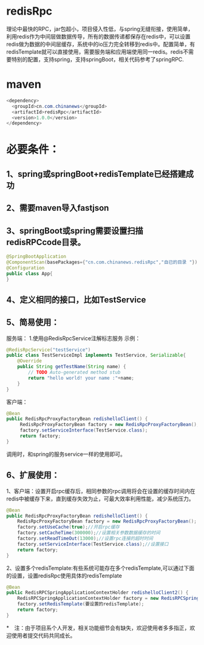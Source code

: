 # redisRpc
理论中最快的RPC，jar包超小，项目侵入性低，与spring无缝衔接，使用简单，利用redis作为中间层做数据传导，所有的数据传递都保存在redis中，可以设置redis做为数据的中间层缓存，系统中的io压力完全转移到redis中。配置简单，有redisTemplate就可以直接使用，需要服务端和应用端使用同一redis。redis不需要特别的配置，支持spring，支持springBoot，相关代码参考了springRPC.

# maven
```Java
<dependency>
  <groupId>cn.com.chinanews</groupId>
  <artifactId>redisRpc</artifactId>
  <version>1.0.0</version>
</dependency>
```

# 必要条件：
## 1、spring或springBoot+redisTemplate已经搭建成功
## 2、需要maven导入fastjson
## 3、springBoot或spring需要设置扫描redisRPCcode目录。
```Java
@SpringBootApplication
@ComponentScan(basePackages={"cn.com.chinanews.redisRpc","自已的目录 "})
@Configuration
public class App{
}
```

## 4、定义相同的接口，比如TestService

## 5、简易使用：
服务端：
1.使用@RedisRpcService注解标志服务
示例：
```Java
@RedisRpcService("testService")
public class TestServiceImpl implements TestService, Serializable{
	@Override
	public String getTestName(String name) {
		// TODO Auto-generated method stub
		return "hello world! your name :"+name;
	}
}
```

客户端：
```Java
@Bean
public RedisRpcProxyFactoryBean redishelloClient() {
     RedisRpcProxyFactoryBean factory = new RedisRpcProxyFactoryBean();
     factory.setServiceInterface(TestService.class);
     return factory;
}
```
调用时，和spring的服务service一样的使用即可。


## 6、扩展使用：
1、客户端：设置开启rpc缓存后，相同参数的rpc调用将会在设置的缓存时间内在redis中被缓存下来，直到缓存失效为止，可最大效率利用性能，减少系统压力。
```Java
@Bean
public RedisRpcProxyFactoryBean redishelloClient() {
	RedisRpcProxyFactoryBean factory = new RedisRpcProxyFactoryBean();
	factory.setUseCache(true);//开启rpc缓存
	factory.setCacheTime(300000);//设置相关参数数据缓存的时间
	factory.setReadTimeOut(13000);//设置rpc连接的超时时间
	factory.setServiceInterface(TestService.class);//设置接口
	return factory;
}
```

2、设置多个redisTemplate:有些系统可能存在多个redisTemplate,可以通过下面的设置，设置redisRpc使用具体的redisTemplate
```Java
@Bean
public RedisRPCSpringApplicationContextHolder redishelloClient2() {
	RedisRPCSpringApplicationContextHolder factory = new RedisRPCSpringApplicationContextHolder();
	factory.setRedisTemplate(要设置的redisTemplate);
	return factory;
}
```

*　注：由于项目系个人开发，相关功能细节会有缺失，欢迎使用者多多指正，欢迎使用者提交代码共同成长。
